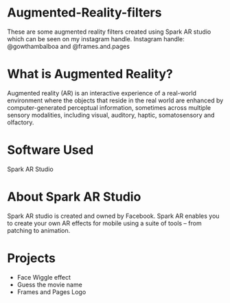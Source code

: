 # Augmented-Reality-filters
These are some augmented reality filters created using Spark AR studio which can be seen on my instagram handle.
Instagram handle: @gowthambalboa and @frames.and.pages

# What is Augmented Reality?
Augmented reality (AR) is an interactive experience of a real-world environment where the objects that reside in the real world are enhanced by computer-generated perceptual information, sometimes across multiple sensory modalities, including visual, auditory, haptic, somatosensory and olfactory.

# Software Used
Spark AR Studio

# About Spark AR Studio
Spark AR studio is created and owned by Facebook. Spark AR enables you to create your own AR effects for mobile using a suite of tools – from patching to animation.

# Projects
- Face Wiggle effect
- Guess the movie name
- Frames and Pages Logo
